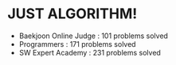 # JUST ALGORITHM!

- Baekjoon Online Judge : 101 problems solved
- Programmers : 171 problems solved
- SW Expert Academy : 231 problems solved
